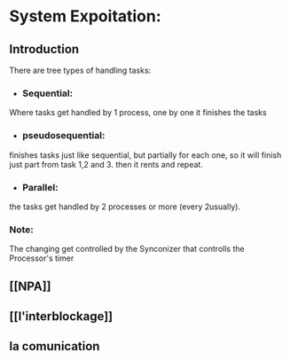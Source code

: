 # System Expoitation:

## Introduction

There are tree types of handling tasks:

- ### Sequential:
Where tasks get handled by 1 process, one by one it finishes the tasks

- ### pseudosequential:
finishes tasks just like sequential, but partially for each one, so it will finish just part from task 1,2 and 3. then it rents and repeat.

- ### Parallel:
the tasks get handled by 2 processes or more (every 2usually).


### Note:
The changing get controlled by the Synconizer that controlls the Processor's timer

## [[NPA]]

## [[l'interblockage]]

## la comunication

 